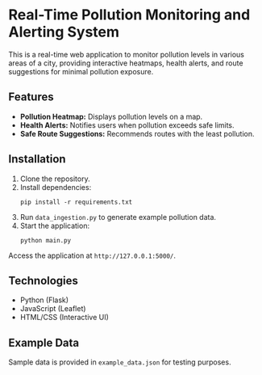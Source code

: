 # Real-Time Pollution Monitoring and Alerting System

This is a real-time web application to monitor pollution levels in various areas of a city, providing interactive heatmaps, health alerts, and route suggestions for minimal pollution exposure.

## Features
- **Pollution Heatmap:** Displays pollution levels on a map.
- **Health Alerts:** Notifies users when pollution exceeds safe limits.
- **Safe Route Suggestions:** Recommends routes with the least pollution.

## Installation
1. Clone the repository.
2. Install dependencies:
   ```
   pip install -r requirements.txt
   ```
3. Run `data_ingestion.py` to generate example pollution data.
4. Start the application:
   ```
   python main.py
   ```

Access the application at `http://127.0.0.1:5000/`.

## Technologies
- Python (Flask)
- JavaScript (Leaflet)
- HTML/CSS (Interactive UI)

## Example Data
Sample data is provided in `example_data.json` for testing purposes.
